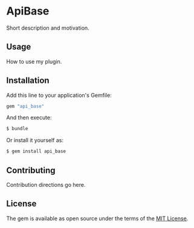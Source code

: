 # ApiBase
Short description and motivation.

## Usage
How to use my plugin.

## Installation
Add this line to your application's Gemfile:

```ruby
gem "api_base"
```

And then execute:
```bash
$ bundle
```

Or install it yourself as:
```bash
$ gem install api_base
```

## Contributing
Contribution directions go here.

## License
The gem is available as open source under the terms of the [MIT License](https://opensource.org/licenses/MIT).

